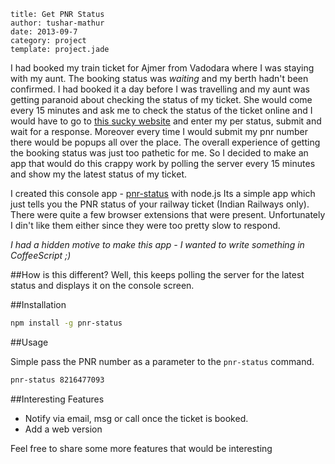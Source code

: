 ```metadata
title: Get PNR Status
author: tushar-mathur
date: 2013-09-7
category: project
template: project.jade
```
I had booked my train ticket for Ajmer from Vadodara where I was staying with my aunt. The booking status was *waiting* and my berth hadn't been confirmed. I had booked it a day before I was travelling and my aunt was getting paranoid about checking the status of my ticket. She would come every 15 minutes and ask me to check the status of the ticket online and I would have to go to [this sucky website](http://www.indianrail.gov.in/pnr_Enq.html) and enter my per status, submit and wait for a response. Moreover every time I would submit my pnr number there would be popups all over the place. The overall experience of getting the booking status was just too pathetic for me. So I decided to make an app that would do this crappy work by polling the server every 15 minutes and show my the latest status of my ticket.

I created this console app - [pnr-status](https://npmjs.org/package/pnr-status) with node.js Its a simple app which just tells you the PNR status of your railway ticket (Indian Railways only). There were quite a few browser extensions that were present. Unfortunately I din't like them either since they were too pretty slow to respond.

*I had a hidden motive to make this app - I wanted to write something in CoffeeScript ;)*

##How is this different?
Well, this keeps polling the server for the latest status and displays it on the console screen.

##Installation

```bash
npm install -g pnr-status
```

##Usage

Simple pass the PNR number as a parameter to the ```pnr-status``` command.
```bash
pnr-status 8216477093
```

##Interesting Features

* Notify via email, msg or call once the ticket is booked.
* Add a web version

Feel free to share some more features that would be interesting 